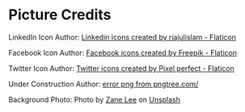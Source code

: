 # Picture Credits

LinkedIn Icon Author:
<a href="https://www.flaticon.com/free-icons/linkedin" title="linkedin
icons">Linkedin icons created by riajulislam - Flaticon</a>

Facebook Icon Author:
<a href="https://www.flaticon.com/free-icons/facebook" title="facebook
icons">Facebook icons created by Freepik - Flaticon</a>

Twitter Icon Author:
<a href="https://www.flaticon.com/free-icons/twitter" title="twitter
icons">Twitter icons created by Pixel perfect - Flaticon</a>

Under Construction Author:
<a href='https://pngtree.com/so/error'>error png from pngtree.com/</a>

Background Photo:
Photo by <a href="https://unsplash.com/@zane404?utm_source=unsplash&utm_medium=referral&utm_content=creditCopyText">Zane Lee</a> on <a href="https://unsplash.com/s/photos/black-and-white-work?utm_source=unsplash&utm_medium=referral&utm_content=creditCopyText">Unsplash</a>
